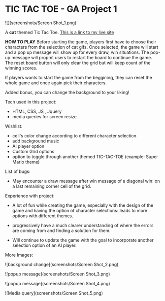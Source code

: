 # TIC TAC TOE - GA Project 1

![](screenshots/Screen Shot_1.png)

A **cat** themed Tic Tac Toe. 
[This is a link to my live site](https://azhang93.github.io/tic-tac-toe/?fbclid=IwAR019QX2QN2GVKgiOYhSLdG00LA_Fz00SV6KxQ0LXjlYZK5NDEu1lOFGedo)

**HOW TO PLAY**
Before starting the game, players first have to choose their characters from the selection of cat gifs.
Once selected, the game will start and a pop up message will show up for every draw, win situations. 
The pop-up message will propmt users to restart the board to continue the game. The reset board button will only clear the grid but will keep count of the winning scores.

If players wants to start the game from the beggining, they can reset the whole game and once again pick their characters.

Added bonus, you can change the background to your liking!

Tech used in this project:
- HTML, CSS, JS , Jquery
- media queries for screen resize

Wishlist:
- cell's color change according to different character selection
- add background music
- AI player option
- Custom Grid options
- option to toggle through another themed TIC-TAC-TOE
(example: Super Mario theme)

List of bugs:
- May encounter a draw message after win message of a diagonal win: on a last remaining corner cell of the grid.

Experience with project:

- A lot of fun while creating the game, especially with the design of the game and having the option of character selections: leads to more options with different themes.

- progressively have a much clearer understanding of where the errors are coming from and finding a solution for them.

- Will continue to update the game with the goal to incorporate another selection option of an AI player. 


More Images:

![background change](screenshots/Screen Shot_2.png)

![popup message](screenshots/Screen Shot_3.png)

![popup message](screenshots/Screen Shot_4.png)

![Media query](screenshots/Screen Shot_5.png)
